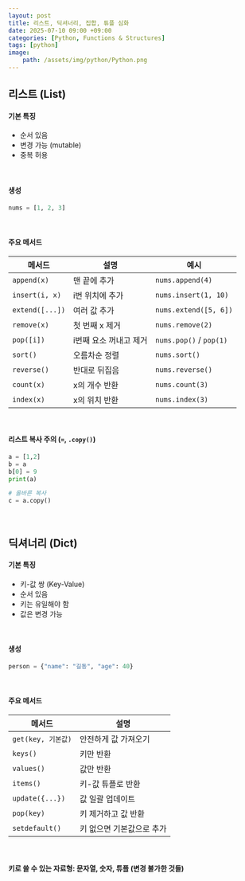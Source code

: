 ```yaml
---
layout: post
title: 리스트, 딕셔너리, 집합, 튜플 심화
date: 2025-07-10 09:00 +09:00
categories: [Python, Functions & Structures]
tags: [python]
image:
    path: /assets/img/python/Python.png
---
```


## 리스트 (List)

#### 기본 특징

- 순서 있음
- 변경 가능 (mutable)
- 중복 허용

<br>

#### 생성

```python 
nums = [1, 2, 3]
```

<br>

#### 주요 메서드

| 메서드             | 설명            | 예시                      |
| --------------- | ------------- | ----------------------- |
| `append(x)`     | 맨 끝에 추가       | `nums.append(4)`        |
| `insert(i, x)`  | i번 위치에 추가     | `nums.insert(1, 10)`    |
| `extend([...])` | 여러 값 추가       | `nums.extend([5, 6])`   |
| `remove(x)`     | 첫 번째 x 제거     | `nums.remove(2)`        |
| `pop([i])`      | i번째 요소 꺼내고 제거 | `nums.pop()` / `pop(1)` |
| `sort()`        | 오름차순 정렬       | `nums.sort()`           |
| `reverse()`     | 반대로 뒤집음       | `nums.reverse()`        |
| `count(x)`      | x의 개수 반환      | `nums.count(3)`         |
| `index(x)`      | x의 위치 반환      | `nums.index(3)`         |


<br>

#### 리스트 복사 주의 (`=`, `.copy()`)

```python
a = [1,2]
b = a
b[0] = 9
print(a)

# 올바른 복사
c = a.copy()
```

<br>

## 딕셔너리 (Dict)

#### 기본 특징

- 키-값 쌍 (Key-Value)
- 순서 있음
- 키는 유일해야 함
- 값은 변경 가능

<br>

#### 생성

```python
person = {"name": "길동", "age": 40}
```

<br>

#### 주요 메서드

| 메서드             | 설명             |
| --------------- | -------------- |
| `get(key, 기본값)` | 안전하게 값 가져오기    |
| `keys()`        | 키만 반환          |
| `values()`      | 값만 반환          |
| `items()`       | 키-값 튜플로 반환     |
| `update({...})` | 값 일괄 업데이트      |
| `pop(key)`      | 키 제거하고 값 반환    |
| `setdefault()`  | 키 없으면 기본값으로 추가 |

<br>

#### 키로 쓸 수 있는 자료형: 문자열, 숫자, 튜플 (변경 불가한 것들)
